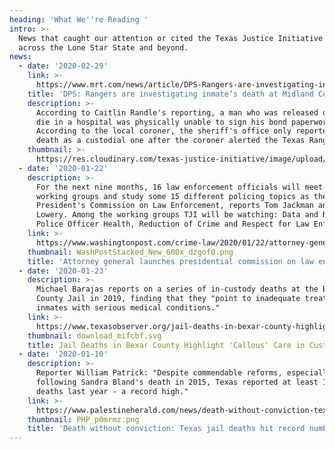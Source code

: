 ```yaml
---
heading: 'What We''re Reading '
intro: >-
  News that caught our attention or cited the Texas Justice Initiative from
  across the Lone Star State and beyond.
news:
  - date: '2020-02-29'
    link: >-
      https://www.mrt.com/news/article/DPS-Rangers-are-investigating-inmate-s-death-15095510.php?fbclid=IwAR2u5R9dQkvF8VjFW7tR9E0vMh3d7gC8D-Lq4IKD8SXnj8sozsA1Ph06h3U
    title: 'DPS: Rangers are investigating inmate’s death at Midland County jail'
    description: >-
      According to Caitlin Randle's reporting, a man who was released on bond to
      die in a hospital was physically unable to sign his bond paperwork.
      According to the local coroner, the sheriff's office only reported the
      death as a custodial one after the coroner alerted the Texas Rangers.
    thumbnail: >-
      https://res.cloudinary.com/texas-justice-initiative/image/upload/v1583099398/MRT_amoetr.png
  - date: '2020-01-22'
    description: >-
      For the next nine months, 16 law enforcement officials will meet in
      working groups and study some 15 different policing topics as the
      President's Commission on Law Enforcement, reports Tom Jackman and Wesley
      Lowery. Among the working groups TJI will be watching: Data and Reporting,
      Police Officer Health, Reduction of Crime and Respect for Law Enforcement.
    link: >-
      https://www.washingtonpost.com/crime-law/2020/01/22/attorney-general-barr-launches-presidential-commission-law-enforcement/
    thumbnail: WashPostStacked_New_600x_dzgof0.png
    title: 'Attorney general launches presidential commission on law enforcement '
  - date: '2020-01-23'
    description: >-
      Michael Barajas reports on a series of in-custody deaths at the Bexar
      County Jail in 2019, finding that they "point to inadequate treatment for
      inmates with serious medical conditions."
    link: >-
      https://www.texasobserver.org/jail-deaths-in-bexar-county-highlight-callous-care-in-custody/
    thumbnail: download_mifcbf.svg
    title: Jail Deaths in Bexar County Highlight 'Callous' Care in Custody
  - date: '2020-01-10'
    description: >-
      Reporter William Patrick: "Despite commendable reforms, especially
      following Sandra Bland's death in 2015, Texas reported at least 110 jail
      deaths last year - a record high."
    link: >-
      https://www.palestineherald.com/news/death-without-conviction-texas-jail-deaths-hit-record-number-in/article_f740ab4e-33ea-11ea-8808-0b080e3512c4.html
    thumbnail: PHP_p0mrmz.png
    title: 'Death without conviction: Texas jail deaths hit record number in 2019'
---
```


